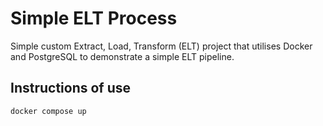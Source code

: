# Simple ELT Process

Simple custom Extract, Load, Transform (ELT) project that utilises Docker and PostgreSQL to demonstrate a simple ELT pipeline.

## Instructions of use

`docker compose up`